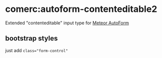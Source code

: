 comerc:autoform-contenteditable2
================================

Extended "contenteditable" input type for [Meteor AutoForm](https://github.com/aldeed/meteor-autoform)

bootstrap styles
----------------
just add `class="form-control"`
